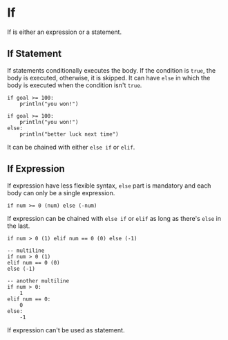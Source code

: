 # If

If is either an expression or a statement.

## If Statement

If statements conditionally executes the body. If the condition is `true`, the body is executed, otherwise, it is skipped. It can have `else` in which the body is executed when the condition isn't `true`.

```stick
if goal >= 100:
    println("you won!")

if goal >= 100:
    println("you won!")
else:
    println("better luck next time")
```

It can be chained with either `else if` or `elif`.

## If Expression

If expression have less flexible syntax, `else` part is mandatory and each body can only be a single expression.

```stick
if num >= 0 (num) else (-num)
```

If expression can be chained with `else if` or `elif` as long as there's `else` in the last.

```stick
if num > 0 (1) elif num == 0 (0) else (-1)

-- multiline
if num > 0 (1)
elif num == 0 (0)
else (-1)

-- another multiline
if num > 0:
    1
elif num == 0:
    0
else:
    -1
```

If expression can't be used as statement.
